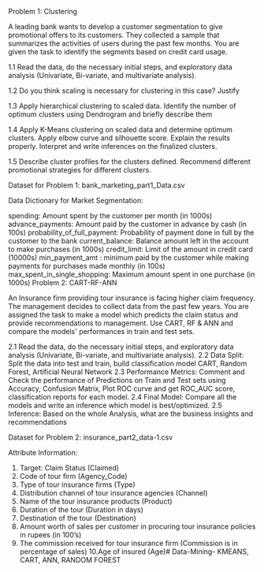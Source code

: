 Problem 1: Clustering

A leading bank wants to develop a customer segmentation to give promotional offers to its customers. They collected a sample that summarizes the activities of users during the past few months. You are given the task to identify the segments based on credit card usage.


1.1 Read the data, do the necessary initial steps, and exploratory data analysis (Univariate, Bi-variate, and multivariate analysis).

1.2  Do you think scaling is necessary for clustering in this case? Justify

1.3 Apply hierarchical clustering to scaled data. Identify the number of optimum clusters using Dendrogram and briefly describe them

1.4 Apply K-Means clustering on scaled data and determine optimum clusters. Apply elbow curve and silhouette score. Explain the results properly. Interpret and write inferences on the finalized clusters.

1.5 Describe cluster profiles for the clusters defined. Recommend different promotional strategies for different clusters.

Dataset for Problem 1: bank_marketing_part1_Data.csv

Data Dictionary for Market Segmentation:

spending: Amount spent by the customer per month (in 1000s)
advance_payments: Amount paid by the customer in advance by cash (in 100s)
probability_of_full_payment: Probability of payment done in full by the customer to the bank
current_balance: Balance amount left in the account to make purchases (in 1000s)
credit_limit: Limit of the amount in credit card (10000s)
min_payment_amt : minimum paid by the customer while making payments for purchases made monthly (in 100s)
max_spent_in_single_shopping: Maximum amount spent in one purchase (in 1000s)
Problem 2: CART-RF-ANN

An Insurance firm providing tour insurance is facing higher claim frequency. The management decides to collect data from the past few years. You are assigned the task to make a model which predicts the claim status and provide recommendations to management. Use CART, RF & ANN and compare the models' performances in train and test sets.

2.1 Read the data, do the necessary initial steps, and exploratory data analysis (Univariate, Bi-variate, and multivariate analysis).
2.2 Data Split: Split the data into test and train, build classification model CART, Random Forest, Artificial Neural Network
2.3 Performance Metrics: Comment and Check the performance of Predictions on Train and Test sets using Accuracy, Confusion Matrix, Plot ROC curve and get ROC_AUC score, classification reports for each model. 
2.4 Final Model: Compare all the models and write an inference which model is best/optimized.
2.5 Inference: Based on the whole Analysis, what are the business insights and recommendations

Dataset for Problem 2: insurance_part2_data-1.csv

Attribute Information:

1. Target: Claim Status (Claimed)
2. Code of tour firm (Agency_Code)
3. Type of tour insurance firms (Type)
4. Distribution channel of tour insurance agencies (Channel)
5. Name of the tour insurance products (Product)
6. Duration of the tour (Duration in days)
7. Destination of the tour (Destination)
8. Amount worth of sales per customer in procuring tour insurance policies in rupees (in 100’s)
9. The commission received for tour insurance firm (Commission is in percentage of sales)
10.Age of insured (Age)# Data-Mining-
KMEANS, CART, ANN, RANDOM FOREST
